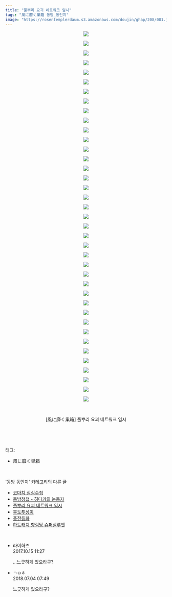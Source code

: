 ```yaml
---
title: "풀뿌리 요괴 네트워크 임시"
tags: "風に靡く巣箱 동방_동인지"
image: "https://rosentemplerdaum.s3.amazonaws.com/doujin/ghap/208/001.jpg"
---
```

<div class="article">
<p style="text-align: center; clear: none; float: none;"><img src="{{ site.imgserver10 }}/ghap/208/001.jpg"/></p>
<p style="text-align: center; clear: none; float: none;"><img src="{{ site.imgserver10 }}/ghap/208/002.png"/></p>
<p style="text-align: center; clear: none; float: none;"><img src="{{ site.imgserver10 }}/ghap/208/003.jpg"/></p>
<p style="text-align: center; clear: none; float: none;"><img src="{{ site.imgserver10 }}/ghap/208/004.jpg"/></p>
<p style="text-align: center; clear: none; float: none;"><img src="{{ site.imgserver10 }}/ghap/208/005.jpg"/></p>
<p style="text-align: center; clear: none; float: none;"><img src="{{ site.imgserver10 }}/ghap/208/006.jpg"/></p>
<p style="text-align: center; clear: none; float: none;"><img src="{{ site.imgserver10 }}/ghap/208/007.jpg"/></p>
<p style="text-align: center; clear: none; float: none;"><img src="{{ site.imgserver10 }}/ghap/208/008.jpg"/></p>
<p style="text-align: center; clear: none; float: none;"><img src="{{ site.imgserver10 }}/ghap/208/009.jpg"/></p>
<p style="text-align: center; clear: none; float: none;"><img src="{{ site.imgserver10 }}/ghap/208/010.jpg"/></p>
<p style="text-align: center; clear: none; float: none;"><img src="{{ site.imgserver10 }}/ghap/208/011.jpg"/></p>
<p style="text-align: center; clear: none; float: none;"><img src="{{ site.imgserver10 }}/ghap/208/012.jpg"/></p>
<p style="text-align: center; clear: none; float: none;"><img src="{{ site.imgserver10 }}/ghap/208/013.jpg"/></p>
<p style="text-align: center; clear: none; float: none;"><img src="{{ site.imgserver10 }}/ghap/208/014.jpg"/></p>
<p style="text-align: center; clear: none; float: none;"><img src="{{ site.imgserver10 }}/ghap/208/015.jpg"/></p>
<p style="text-align: center; clear: none; float: none;"><img src="{{ site.imgserver10 }}/ghap/208/016.jpg"/></p>
<p style="text-align: center; clear: none; float: none;"><img src="{{ site.imgserver10 }}/ghap/208/017.jpg"/></p>
<p style="text-align: center; clear: none; float: none;"><img src="{{ site.imgserver10 }}/ghap/208/018.jpg"/></p>
<p style="text-align: center; clear: none; float: none;"><img src="{{ site.imgserver10 }}/ghap/208/019.jpg"/></p>
<p style="text-align: center; clear: none; float: none;"><img src="{{ site.imgserver10 }}/ghap/208/020.jpg"/></p>
<p style="text-align: center; clear: none; float: none;"><img src="{{ site.imgserver10 }}/ghap/208/021.jpg"/></p>
<p style="text-align: center; clear: none; float: none;"><img src="{{ site.imgserver10 }}/ghap/208/022.jpg"/></p>
<p style="text-align: center; clear: none; float: none;"><img src="{{ site.imgserver10 }}/ghap/208/023.jpg"/></p>
<p style="text-align: center; clear: none; float: none;"><img src="{{ site.imgserver10 }}/ghap/208/024.jpg"/></p>
<p style="text-align: center; clear: none; float: none;"><img src="{{ site.imgserver10 }}/ghap/208/025.jpg"/></p>
<p style="text-align: center; clear: none; float: none;"><img src="{{ site.imgserver10 }}/ghap/208/026.jpg"/></p>
<p style="text-align: center; clear: none; float: none;"><img src="{{ site.imgserver10 }}/ghap/208/027.jpg"/></p>
<p style="text-align: center; clear: none; float: none;"><img src="{{ site.imgserver10 }}/ghap/208/028.jpg"/></p>
<p style="text-align: center; clear: none; float: none;"><img src="{{ site.imgserver10 }}/ghap/208/029.jpg"/></p>
<p style="text-align: center; clear: none; float: none;"><img src="{{ site.imgserver10 }}/ghap/208/030.jpg"/></p>
<p style="text-align: center; clear: none; float: none;"><img src="{{ site.imgserver10 }}/ghap/208/031.jpg"/></p>
<p style="text-align: center; clear: none; float: none;"><img src="{{ site.imgserver10 }}/ghap/208/032.jpg"/></p>
<p style="text-align: center; clear: none; float: none;"><img src="{{ site.imgserver10 }}/ghap/208/033.jpg"/></p>
<p style="text-align: center; clear: none; float: none;"><img src="{{ site.imgserver10 }}/ghap/208/034.jpg"/></p>
<p style="text-align: center; clear: none; float: none;"><img src="{{ site.imgserver10 }}/ghap/208/035.jpg"/></p>
<p style="text-align: center; clear: none; float: none;"><img src="{{ site.imgserver10 }}/ghap/208/036.jpg"/></p>
<p style="text-align: center; clear: none; float: none;"><img src="{{ site.imgserver10 }}/ghap/208/037.jpg"/></p>
<p style="text-align: center; clear: none; float: none;"><img src="{{ site.imgserver10 }}/ghap/208/038.jpg"/></p>
<p style="text-align: center; clear: none; float: none;"><img src="{{ site.imgserver10 }}/ghap/208/039.jpg"/></p>
<p style="text-align: center; clear: none; float: none;"><br/></p>
<p style="text-align: center; clear: none; float: none;">[風に靡く巣箱] 풀뿌리 요괴 네트워크 임시</p>
<p><br/></p>
</div><br/>
<div class="tagTrail">
<p>태그: </p>
<ul>
<li>風に靡く巣箱</li>
</ul>
</div><br/>
<div class="another">
<p>'동방 동인지' 카테고리의 다른 글</p>
<ul>
<li><a href="/ghap_210">코마치 심심수첩</a></li>
<li><a href="/ghap_209">동방청첩 - 히다카의 눈동자</a></li>
<li><a href="/ghap_208">풀뿌리 요괴 네트워크 임시</a></li>
<li><a href="/ghap_207">후토투성이</a></li>
<li><a href="/ghap_206">풍전등화</a></li>
<li><a href="/ghap_205">하트캐치 향림당 슈퍼실루엣</a></li>
</ul>
</div><br/>
<div class="cb_module cb_fluid">
<div class="cb_wrt cb_profile">
<div class="comment">
<ul>
<li class="cb_thumb_off" id="comment15105806">
<div class="cb_comment_area">
<div class="cb_info_area">
<div class="cb_section">
<span class="cb_nick_name">라이하즈</span>
</div>
<div class="cb_section">
<span class="cb_date">2017.10.15 11:27 </span>
</div>
</div>
<div class="cb_dsc_comment">
<p class="cb_dsc">
											...느긋하게 있으라구?
										</p>
</div>
</div></li>
<li class="cb_thumb_off" id="comment15280437">
<div class="cb_comment_area">
<div class="cb_info_area">
<div class="cb_section">
<span class="cb_nick_name">ㄱㅁㅎ</span>
</div>
<div class="cb_section">
<span class="cb_date">2018.07.04 07:49 </span>
</div>
</div>
<div class="cb_dsc_comment">
<p class="cb_dsc">
											느긋하게 있으라구?
										</p>
</div>
</div></li>
</ul>
</div>
</div><!-- commentList close -->
</div><br/>
